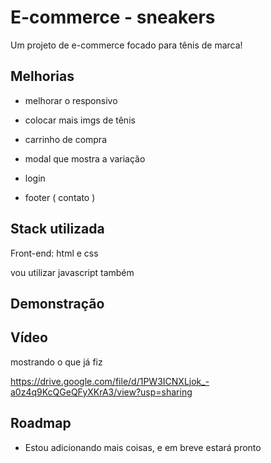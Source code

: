 
# E-commerce - sneakers

Um projeto de e-commerce focado para tênis de marca!

 


## Melhorias

- melhorar o responsivo

- colocar mais imgs de tênis

- carrinho de compra

- modal que mostra a variação


- login

- footer ( contato )

## Stack utilizada

Front-end: html e css 

vou utilizar javascript também




## Demonstração

##  Vídeo 
mostrando o que já fiz

https://drive.google.com/file/d/1PW3ICNXLjok_-a0z4q9KcQGeQFyXKrA3/view?usp=sharing
## Roadmap

- Estou adicionando mais coisas, e em breve estará pronto

